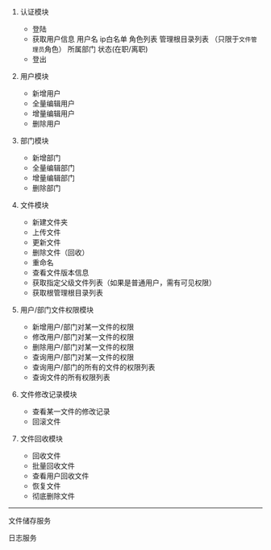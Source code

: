1. 认证模块
	
	- 登陆
	- 获取用户信息
		用户名
		ip白名单
		角色列表
		管理根目录列表 （只限于`文件管理员`角色）
		所属部门
		状态(在职/离职)
	- 登出
	
	
2. 用户模块
	
	- 新增用户
	- 全量编辑用户
	- 增量编辑用户
	- 删除用户
	
	
3. 部门模块
	- 新增部门
	- 全量编辑部门
	- 增量编辑部门
	- 删除部门

4. 文件模块
	- 新建文件夹
	- 上传文件
	- 更新文件
	- 删除文件（回收）
	- 重命名
	- 查看文件版本信息
	- 获取指定父级文件列表（如果是普通用户，需有可见权限）
	- 获取根管理根目录列表 
	
	

5. 用户/部门文件权限模块
	- 新增用户/部门对某一文件的权限
	- 修改用户/部门对某一文件的权限
	- 删除用户/部门对某一文件的权限
	- 查询用户/部门对某一文件的权限
	- 查询用户/部门的所有的文件的权限列表
	- 查询文件的所有权限列表

7. 文件修改记录模块
	- 查看某一文件的修改记录
	- 回滚文件


8. 文件回收模块
	- 回收文件
	- 批量回收文件
	- 查看用户回收文件
	- 恢复文件
	- 彻底删除文件



--------------


文件储存服务

日志服务

